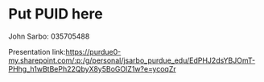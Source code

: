 # Put PUID here
John Sarbo: 035705488


Presentation link:https://purdue0-my.sharepoint.com/:p:/g/personal/jsarbo_purdue_edu/EdPHJ2dsYBJOmT-PHhg_h1wBtBePh22QbyX8y5BoGOlZ1w?e=ycoqZr
